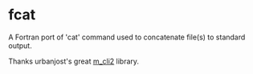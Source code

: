 # fcat  

A Fortran port of 'cat' command used to concatenate file(s) to standard output.  

Thanks urbanjost's great [m_cli2](https://github.com/urbanjost/m_cli2/) library.  
